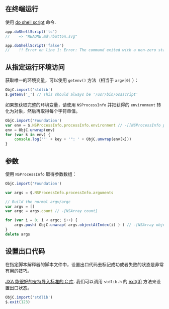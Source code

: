 [do shell script]: https://developer.apple.com/library/mac/documentation/AppleScript/Conceptual/AppleScriptLangGuide/reference/ASLR_cmds.html#//apple_ref/doc/uid/TP40000983-CH216-SW40

在终端运行
---------------------

使用 [do shell script][] 命令.

```javascript
app.doShellScript('ls')
//    => "README.md\rbutton.svg"

app.doShellScript('false')
//    !! Error on line 1: Error: The command exited with a non-zero status.
```

从指定运行环境访问
-------------------------
获取唯一的环境变量，可以使用 `getenv()` 方法（相当于  `argv[0]` ）：

```javascript
ObjC.import('stdlib')
$.getenv('_') // This should always be '/usr/bin/osascript'
```

如果想获取完整的环境变量，请使用 `NSProcessInfo` 并把获得的 `environment` 转化为对象，然后再取得每个字符串值。

```javascript
ObjC.import('Foundation')
var env = $.NSProcessInfo.processInfo.environment // -[[NSProcessInfo processInfo] environment]
env = ObjC.unwrap(env)
for (var k in env) {
    console.log('"' + key + '": ' + ObjC.unwrap(env[k]))
}
```

参数
---------
使用 `NSProcessInfo` 取得参数数组：

```javascript
ObjC.import('Foundation')

var args = $.NSProcessInfo.processInfo.arguments

// Build the normal argv/argc
var argv = []
var argc = args.count // -[NSArray count]

for (var i = 0; i < argc; i++) {
    argv.push( ObjC.unwrap( args.objectAtIndex(i) ) ) // -[NSArray objectAtIndex:]
}
delete args
```

设置出口代码
-----------------

在指定脚本解释器的脚本文件中，设置出口代码去标记成功或者失败的状态是非常有用的技巧。

[JXA 能很好的支持导入标准的 C 库](https://developer.apple.com/library/mac/releasenotes/InterapplicationCommunication/RN-JavaScriptForAutomation/index.html#//apple_ref/doc/uid/TP40014508-CH109-SW18). 我们可以调用 `stdlib.h` 的 [exit(3)](http://linux.die.net/man/3/exit) 方法来设置出口状态。

```javascript
ObjC.import('stdlib')
$.exit(123)
```
